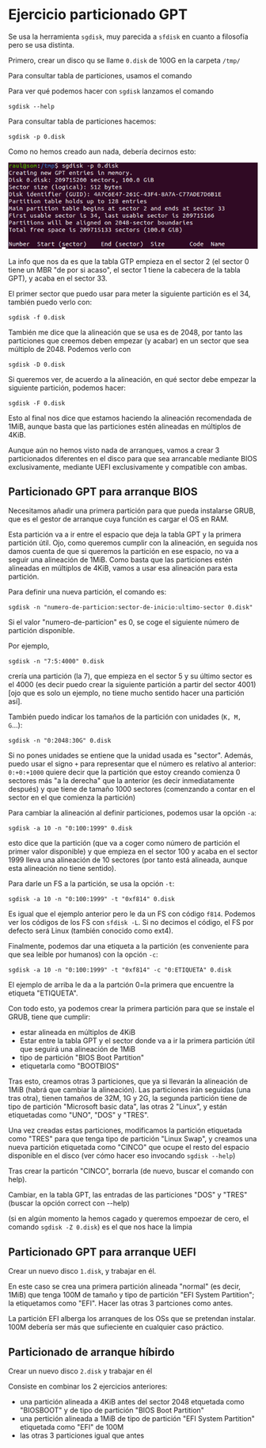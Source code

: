 # Ejercicio particionado GPT
Se usa la herramienta ``sgdisk``, muy parecida a ``sfdisk`` en cuanto
a filosofía pero se usa distinta.

Primero, crear un disco qu se llame ``0.disk`` de 100G en la carpeta 
`/tmp/`

Para consultar tabla de particiones, usamos el comando

Para ver qué podemos hacer con `sgdisk` lanzamos el comando

```
sgdisk --help
```

Para consultar tabla de particiones hacemos:

```
sgdisk -p 0.disk
```

Como no hemos creado aun nada, debería decirnos esto:

![tabla-particiones-vacia](./images-ejercicio-particiones-GPT/tabla-particiones-vacia.png "tabla-particiones-vacia")


La info que nos da es que la tabla GTP empieza en el sector 2 (el sector 0
tiene un MBR "de por si acaso", el sector 1 tiene la cabecera de la tabla
GPT), y acaba en el sector 33.

El primer sector que puedo usar para meter la siguiente partición es el 34, también
puedo verlo con:

```
sgdisk -f 0.disk
```

También me dice que la alineación que se usa es de 2048, por tanto las 
particiones que creemos deben empezar (y acabar) en un sector que sea múltiplo
de 2048. Podemos verlo con

```
sgdisk -D 0.disk
```

Si queremos ver, de acuerdo a la alineación, en qué sector debe empezar la 
siguiente partición, podemos hacer:

```
sgdisk -F 0.disk
```

Esto al final nos dice que estamos haciendo la alineación recomendada de 
1MiB, aunque basta que las particiones estén alineadas en múltiplos de 4KiB.


Aunque aún no hemos visto nada de arranques, vamos a crear 3 particionados diferentes
en el disco para que sea arrancable mediante BIOS exclusivamente, mediante
UEFI exclusivamente y compatible con ambas.


## Particionado GPT para arranque BIOS
Necesitamos añadir una primera partición para que pueda instalarse GRUB,
que es el gestor de arranque cuya función es cargar el OS en RAM.

Esta partición va a ir entre el espacio que deja la tabla GPT y la primera
partición útil. Ojo, como queremos cumplir con la alineación, en seguida
nos damos cuenta de que si queremos la partición en ese espacio, no va a
seguir una alineación de 1MiB. Como basta que las particiones estén alineadas
en múltiplos de 4KiB, vamos a usar esa alineación para esta partición.

Para definir una nueva partición, el comando es:
```
sgdisk -n "numero-de-particion:sector-de-inicio:ultimo-sector 0.disk"
```

Si el valor "numero-de-particion" es 0, se coge el siguiente número de partición
disponible.

Por ejemplo,

```
sgdisk -n "7:5:4000" 0.disk
```

crería una partición (la 7), que empieza en el sector 5 y su último sector
es el 4000 (es decir puedo crear la siguiente partición a partir del 
sector 4001) [ojo que es solo un ejemplo, no tiene mucho sentido hacer una
partición así].

También puedo indicar los tamaños de la partición con unidades (`K, M, G`...):

```
sgdisk -n "0:2048:30G" 0.disk
```

Si no pones unidades se entiene que la unidad usada es "sector".
Además, puedo usar el signo `+` para representar que el número es relativo
al anterior: `0:+0:+1000` quiere decir que la partición que estoy creando
comienza 0 sectores más "a la derecha" que la anterior (es decir inmediatamente
después) y que tiene de tamaño 1000 sectores (comenzando a contar en el sector
en el que comienza la partición)


Para cambiar la alineación al definir particiones, podemos usar la opción
`-a`:

```
sgdisk -a 10 -n "0:100:1999" 0.disk
```

esto dice que la partición (que va a coger como número de partición el primer
valor disponible) y que empieza en el sector 100 y acaba en el sector 1999
lleva una alineación de 10 sectores (por tanto está alineada, aunque esta 
alineación no tiene sentido).

Para darle un FS a la partición, se usa la opción `-t`:

```
sgdisk -a 10 -n "0:100:1999" -t "0xf814" 0.disk
```

Es igual que el ejemplo anterior pero le da un FS con código `f814`.
Podemos ver los códigos de los FS con `sfdisk -L`. Si no decimos el código,
el FS por defecto será Linux (también conocido como ext4).

Finalmente, podemos dar una etiqueta a la partición (es conveniente para que
sea leible por humanos) con la opción `-c`:


```
sgdisk -a 10 -n "0:100:1999" -t "0xf814" -c "0:ETIQUETA" 0.disk
```

El ejemplo de arriba le da a la partción 0=la primera que encuentre la
etiqueta "ETIQUETA".


Con todo esto, ya podemos crear la primera partición para que se instale el 
GRUB, tiene que cumplir:
- estar alineada en múltiplos de 4KiB
- Estar entre la tabla GPT y el sector donde va a ir la primera partición útil 
    que seguirá una alineación de 1MiB
- tipo de partición "BIOS Boot Partition"
- etiquetarla como "BOOTBIOS"

Tras esto, creamos otras 3 particiones, que ya si llevarán la alineación
de 1MiB (habrá que cambiar la alineación). Las particiones irán seguidas
(una tras otra), tienen tamaños de 32M, 1G y 2G, la segunda partición
tiene de tipo de partición "Microsoft basic data", las otras 2 "Linux",
y están etiquetadas como "UNO", "DOS" y "TRES".

Una vez creadas estas particiones, modificamos la partición etiquetada como
"TRES" para que tenga tipo de partición "Linux Swap",
y creamos una nueva partición etiquetada como "CINCO" que ocupe el resto del
espacio disponible en el disco (ver cómo hacer eso invocando `sgdisk --help`)

Tras crear la particón "CINCO", borrarla (de nuevo, buscar el comando con
help).

Cambiar, en la tabla GPT, las entradas de las particiones "DOS" y "TRES"
(buscar la opción correct con --help)

(si en algún momento la hemos cagado y queremos empoezar de cero, el comando
`sgdisk -Z 0.disk`) es el que nos hace la limpia

## Particionado GPT para arranque UEFI
Crear un nuevo disco `1.disk`, y trabajar en él.

En este caso se crea una primera partición alineada "normal" (es decir, 1MiB)
que tenga 100M de tamaño y tipo de partición "EFI System Partition"; la 
etiquetamos como "EFI". Hacer las otras 3 partciones como antes.

La partición EFI alberga los arranques de los OSs que se pretendan instalar.
100M debería ser más que sufieciente en cualquier caso práctico.

## Particionado de arranque híbirdo
Crear un nuevo disco ``2.disk`` y trabajar en él

Consiste en combinar los 2 ejercicios anteriores:
- una partición alineada a 4KiB antes del sector 2048 etquetada como "BIOSBOOT"
    y de tipo de partición "BIOS Boot Partition"
- una pertición alineada a 1MiB de tipo de partición "EFI System Partition"
    etiquetada como "EFI" de 100M
-  las otras 3 particiones igual que antes